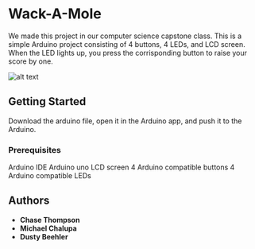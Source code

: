 # Wack-A-Mole

We made this project in our computer science capstone class.
This is a simple Arduino project consisting of 4 buttons, 4 LEDs, and LCD screen. When the LED lights up, you press the corrisponding button to raise your score by one. 

![alt text](https://raw.githubusercontent.com/mchalupa3/WackAMole/branch/path/to/img.png)

## Getting Started

Download the arduino file, open it in the Arduino app, and push it to the Arduino. 

### Prerequisites

Arduino IDE
Arduino uno
LCD screen
4 Arduino compatible buttons
4 Arduino compatible LEDs





## Authors

* **Chase Thompson**
* **Michael Chalupa**
* **Dusty Beehler**

